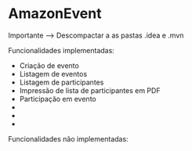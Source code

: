 # AmazonEvent
Importante --> Descompactar a as pastas .idea e .mvn

Funcionalidades implementadas:
 - Criação de evento
 - Listagem de eventos
 - Listagem de participantes
 - Impressão de lista de participantes em PDF
 - Participação em evento
 - 
 - 
 - 

Funcionalidades não implementadas:
